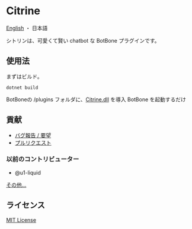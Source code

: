 # Citrine

[English](README.md) ・ 日本語

シトリンは、可愛くて賢い chatbot な BotBone プラグインです。

## 使用法

まずはビルド。

```
dotnet build
```

BotBoneの /plugins フォルダに、[Citrine.dll](bin/Debug/netstandard2.1/publish/Citrine.dll) を導入
BotBone を起動するだけ

## 貢献

- [バグ報告 / 要望](//github.com/xeltica/citrine/issues/new)
- [プルリクエスト](//github.com/xeltica/citrine/compare)

### 以前のコントリビューター

- @u1-liquid

[その他...](//github.com/Xeltica/Citrine/graphs/contributors)

## ライセンス

[MIT License](LICENSE)
